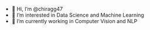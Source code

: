 - 👋 Hi, I’m @chiragg47
- 👀 I’m interested in Data Science and Machine Learning
- 🌱 I’m currently working in Computer Vision and NLP

<!---
chiragg47/chiragg47 is a ✨ special ✨ repository because its `README.md` (this file) appears on your GitHub profile.
You can click the Preview link to take a look at your changes.
--->
